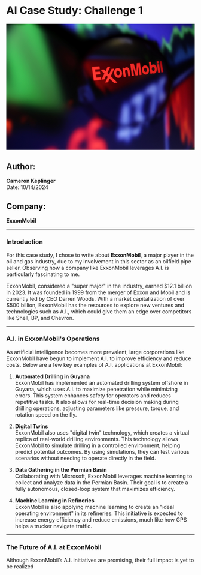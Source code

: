 # AI Case Study: Challenge 1

![ExxonMobil Logo](./ExxonMobil.jpg)

## Author:  
**Cameron Keplinger**  
Date: 10/14/2024

## Company:  
**ExxonMobil**

---

### Introduction

For this case study, I chose to write about **ExxonMobil**, a major player in the oil and gas industry, due to my involvement in this sector as an oilfield pipe seller. Observing how a company like ExxonMobil leverages A.I. is particularly fascinating to me.

ExxonMobil, considered a "super major" in the industry, earned $12.1 billion in 2023. It was founded in 1999 from the merger of Exxon and Mobil and is currently led by CEO Darren Woods. With a market capitalization of over $500 billion, ExxonMobil has the resources to explore new ventures and technologies such as A.I., which could give them an edge over competitors like Shell, BP, and Chevron.

---

### A.I. in ExxonMobil's Operations

As artificial intelligence becomes more prevalent, large corporations like ExxonMobil have begun to implement A.I. to improve efficiency and reduce costs. Below are a few key examples of A.I. applications at ExxonMobil:

1. **Automated Drilling in Guyana**  
   ExxonMobil has implemented an automated drilling system offshore in Guyana, which uses A.I. to maximize penetration while minimizing errors. This system enhances safety for operators and reduces repetitive tasks. It also allows for real-time decision making during drilling operations, adjusting parameters like pressure, torque, and rotation speed on the fly.

2. **Digital Twins**  
   ExxonMobil also uses "digital twin" technology, which creates a virtual replica of real-world drilling environments. This technology allows ExxonMobil to simulate drilling in a controlled environment, helping predict potential outcomes. By using simulations, they can test various scenarios without needing to operate directly in the field.

3. **Data Gathering in the Permian Basin**  
   Collaborating with Microsoft, ExxonMobil leverages machine learning to collect and analyze data in the Permian Basin. Their goal is to create a fully autonomous, closed-loop system that maximizes efficiency.

4. **Machine Learning in Refineries**  
   ExxonMobil is also applying machine learning to create an "ideal operating environment" in its refineries. This initiative is expected to increase energy efficiency and reduce emissions, much like how GPS helps a trucker navigate traffic.

---

### The Future of A.I. at ExxonMobil

Although ExxonMobil’s A.I. initiatives are promising, their full impact is yet to be realized

